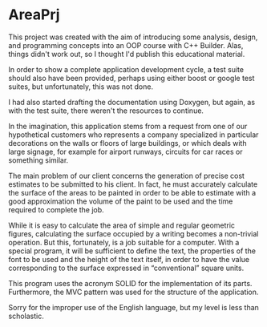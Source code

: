 # AreaPrj

This project was created with the aim of introducing some analysis, design, and programming concepts into an OOP course with C++ Builder. Alas, things didn't work out, so I thought I'd publish this educational material. 

In order to show a complete application development cycle, a test suite should also have been provided, perhaps using either boost or google test suites, but unfortunately, this was not done.

I had also started drafting the documentation using Doxygen, but again, as with the test suite, there weren't the resources to continue.

In the imagination, this application stems from a request from one of our hypothetical customers who represents a company specialized in particular decorations on the walls or floors of large buildings, or which deals with large signage, for example for airport runways, circuits for car races or something similar.

The main problem of our client concerns the generation of precise cost estimates to be submitted to his client. In fact, he must accurately calculate the surface of the areas to be painted in order to be able to estimate with a good approximation the volume of the paint to be used and the time required to complete the job.

While it is easy to calculate the area of simple and regular geometric figures, calculating the surface occupied by a writing becomes a non-trivial operation. But this, fortunately, is a job suitable for a computer. With a special program, it will be sufficient to define the text, the properties of the font to be used and the height of the text itself, in order to have the value corresponding to the surface expressed in “conventional” square units.

This program uses the acronym SOLID for the implementation of its parts. Furthermore, the MVC pattern was used for the structure of the application.

Sorry for the improper use of the English language, but my level is less than scholastic.
